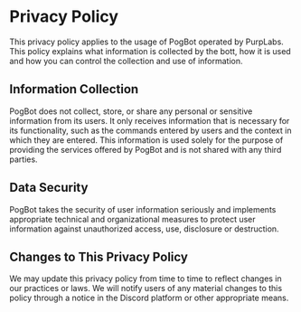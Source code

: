 # Privacy Policy

This privacy policy applies to the usage of PogBot operated by PurpLabs. This policy explains what information is collected by the bott, how it is used and how you can control the collection and use of information.

## Information Collection

PogBot does not collect, store, or share any personal or sensitive information from its users. It only receives information that is necessary for its functionality, such as the commands entered by users and the context in which they are entered. This information is used solely for the purpose of providing the services offered by PogBot and is not shared with any third parties.

## Data Security

PogBot takes the security of user information seriously and implements appropriate technical and organizational measures to protect user information against unauthorized access, use, disclosure or destruction.

## Changes to This Privacy Policy

We may update this privacy policy from time to time to reflect changes in our practices or laws. We will notify users of any material changes to this policy through a notice in the Discord platform or other appropriate means.
